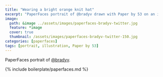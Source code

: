 ```yaml
---
title: "Wearing a bright orange knit hat"
excerpt: "PaperFaces portrait of @bradyv drawn with Paper by 53 on an iPad."
image: 
  path: &image ../assets/images/paperfaces-bradyv-twitter.jpg 
  feature: *image
  cover: true
  thumbnail: /assets/images/paperfaces-bradyv-twitter-150.jpg
categories: [paperfaces]
tags: [portrait, illustration, Paper by 53]
---
```


PaperFaces portrait of [@bradyv](https://twitter.com/bradyv).

{% include boilerplate/paperfaces.md %}
